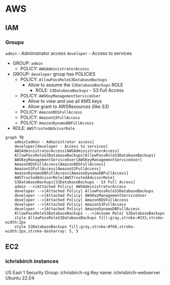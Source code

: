 # AWS

## IAM

### Groups

`admin` - Administrator access
`developer` - Access to services

- GROUP: `admin`
  - POLICY: `AWSAdministratorAccess`
- GROUP: `developer` group has POLICIES
  - POLICY: `AllowPassRoleS3DatabaseBackups`
    - Allow to assume the `S3DatabaseBackups` ROLE
      - ROLE: `S3DatabaseBackups` - S3 Full Access
  - POLICY: `AWSKeyManagementServiceUser`
    - Allow to view and use all KMS keys
    - Allow grant to AWSResources (like S3)
  - POLICY: `AmazonRDSFullAccess`
  - POLICY: `AmazonS3FullAccess`
  - POLICY: `AmazonDynamoDBFullAccess`
- ROLE: `AWSTrustedAdvisorRole`

```mermaid
graph TB
    admin[admin - Administrator access]
    developer[developer - Access to services]
    AWSAdministratorAccess[AWSAdministratorAccess]
    AllowPassRoleS3DatabaseBackups[AllowPassRoleS3DatabaseBackups]
    AWSKeyManagementServiceUser[AWSKeyManagementServiceUser]
    AmazonRDSFullAccess[AmazonRDSFullAccess]
    AmazonS3FullAccess[AmazonS3FullAccess]
    AmazonDynamoDBFullAccess[AmazonDynamoDBFullAccess]
    AWSTrustedAdvisorRole[AWSTrustedAdvisorRole]
    S3DatabaseBackups[S3DatabaseBackups - S3 Full Access]
    admin -->|Attached Policy| AWSAdministratorAccess
    developer -->|Attached Policy| AllowPassRoleS3DatabaseBackups
    developer -->|Attached Policy| AWSKeyManagementServiceUser
    developer -->|Attached Policy| AmazonRDSFullAccess
    developer -->|Attached Policy| AmazonS3FullAccess
    developer -->|Attached Policy| AmazonDynamoDBFullAccess
    AllowPassRoleS3DatabaseBackups -.->|Assume Role| S3DatabaseBackups
    style AllowPassRoleS3DatabaseBackups fill:gray,stroke:#333,stroke-width:2px
    style S3DatabaseBackups fill:gray,stroke:#f66,stroke-width:2px,stroke-dasharray: 5, 5
  ```

## EC2

### ichrisbirch instances

US East 1
Security Group: ichrisbirch-sg
Key name: ichrisbirch-webserver
Ubuntu 22.04
